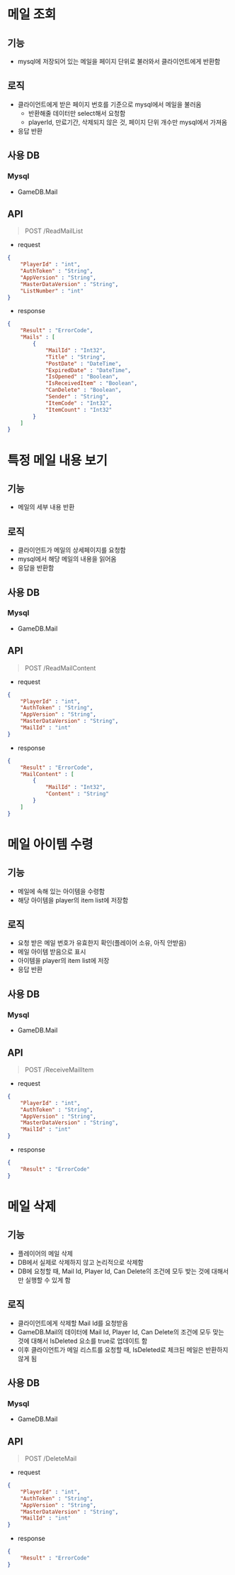 # 메일 조회
## 기능
* mysql에 저장되어 있는 메일을 페이지 단위로 불러와서 클라이언트에게 반환함

## 로직 
* 클라이언트에게 받은 페이지 번호를 기준으로 mysql에서 메일을 불러옴
    * 반환해줄 데이터만 select해서 요청함
    * playerId, 만료기간, 삭제되지 않은 것, 페이지 단위 개수만 mysql에서 가져옴
* 응답 반환

## 사용 DB
### Mysql
* GameDB.Mail

## API
> POST /ReadMailList
* request
``` JSON
{
    "PlayerId" : "int",
    "AuthToken" : "String",
    "AppVersion" : "String",
    "MasterDataVersion" : "String",
    "ListNumber" : "int"
}
```
* response
``` JSON
{
    "Result" : "ErrorCode",
    "Mails" : [
        {
            "MailId" : "Int32",
            "Title" : "String",
            "PostDate" : "DateTime",
            "ExpiredDate" : "DateTime",
            "IsOpened" : "Boolean",
            "IsReceivedItem" : "Boolean",
            "CanDelete" : "Boolean",
            "Sender" : "String",
            "ItemCode" : "Int32",
            "ItemCount" : "Int32"
        }
    ]
}
```

# 특정 메일 내용 보기
## 기능
* 메일의 세부 내용 반환

## 로직 
* 클라이언트가 메일의 상세페이지를 요청함
* mysql에서 해당 메일의 내용을 읽어옴
* 응답을 반환함

## 사용 DB
### Mysql
* GameDB.Mail

## API
> POST /ReadMailContent
* request
``` JSON
{
    "PlayerId" : "int",
    "AuthToken" : "String",
    "AppVersion" : "String",
    "MasterDataVersion" : "String",
    "MailId" : "int"
}
```
* response
``` JSON
{
    "Result" : "ErrorCode",
    "MailContent" : [
        {
            "MailId" : "Int32",
            "Content" : "String"
        }
    ]
}
```

# 메일 아이템 수령
## 기능
* 메일에 속해 있는 아이템을 수령함
* 해당 아이템을 player의 item list에 저장함

## 로직 
* 요청 받은 메일 번호가 유효한지 확인(플레이어 소유, 아직 안받음)
* 메일 아이템 받음으로 표시
* 아이템을 player의 item list에 저장
* 응답 반환

## 사용 DB
### Mysql
* GameDB.Mail

## API
> POST /ReceiveMailItem
* request
``` JSON
{
    "PlayerId" : "int",
    "AuthToken" : "String",
    "AppVersion" : "String",
    "MasterDataVersion" : "String",
    "MailId" : "int"
}
```
* response
``` JSON
{
    "Result" : "ErrorCode"
}
```


# 메일 삭제
## 기능
* 플레이어의 메일 삭제
* DB에서 실제로 삭제하지 않고 논리적으로 삭제함
* DB에 요청할 때, Mail Id, Player Id, Can Delete의 조건에 모두 밪는 것에 대해서만 실행할 수 있게 함 

## 로직
* 클라이언트에게 삭제할 Mail Id를 요청받음
* GameDB.Mail의 데이터에 Mail Id, Player Id, Can Delete의 조건에 모두 맞는 것에 대해서 IsDeleted 요소를 true로 업데이트 함
* 이후 클라이언트가 메일 리스트를 요청할 때, IsDeleted로 체크된 메일은 반환하지 않게 됨

## 사용 DB
### Mysql
* GameDB.Mail

## API
> POST /DeleteMail
* request
``` JSON
{
    "PlayerId" : "int",
    "AuthToken" : "String",
    "AppVersion" : "String",
    "MasterDataVersion" : "String",
    "MailId" : "int"
}
```
* response
``` JSON
{
    "Result" : "ErrorCode"
}
```
